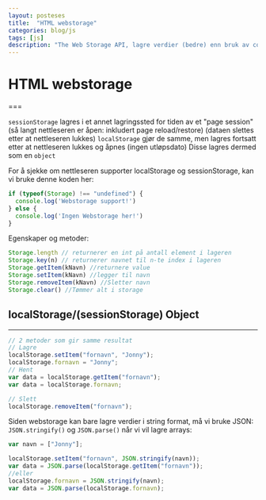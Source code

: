 ```yaml
---
layout: posteses
title:  "HTML webstorage"
categories: blog/js
tags: [js]
description: "The Web Storage API, lagre verdier (bedre) enn bruk av cookies lokalt i nettleseren."
---
```


HTML webstorage
======
===

`sessionStorage` lagres i et annet lagringssted for tiden av et "page session" (så langt nettleseren er åpen: inkludert page reload/restore) (dataen slettes etter at nettleseren lukkes)
`localStorage` gjør de samme, men lagres fortsatt etter at nettleseren lukkes og åpnes (ingen utløpsdato)
Disse lagres dermed som en `object`

For å sjekke om nettleseren supporter localStorage og sessionStorage, kan vi bruke denne koden her:
```javascript
if (typeof(Storage) !== "undefined") {
  console.log('Webstorage support!')
} else {
  console.log('Ingen Webstorage her!')
}
```
Egenskaper og metoder:
```javascript
Storage.length // returnerer en int på antall element i lageren
Storage.key(n) // returnerer navnet til n-te index i lageren
Storage.getItem(kNavn) //returnere value
Storage.setItem(kNavn) //legger til navn
Storage.removeItem(kNavn) //Sletter navn
Storage.clear() //Tømmer alt i storage
```

localStorage/(sessionStorage) Object
------
---
```javascript
// 2 metoder som gir samme resultat
// Lagre
localStorage.setItem("fornavn", "Jonny");
localStorage.fornavn = "Jonny";
// Hent
var data = localStorage.getItem("fornavn");
var data = localStorage.fornavn;

// Slett
localStorage.removeItem("fornavn");
```

Siden webstorage kan bare lagre verdier i string format, må vi bruke JSON: `JSON.stringify()` og `JSON.parse()` når vi vil lagre arrays:
```javascript
var navn = ["Jonny"];

localStorage.setItem("fornavn", JSON.stringify(navn));
var data = JSON.parse(localStorage.getItem("fornavn"));
//eller
localStorage.fornavn = JSON.stringify(navn);
var data = JSON.parse(localStorage.fornavn);
```
